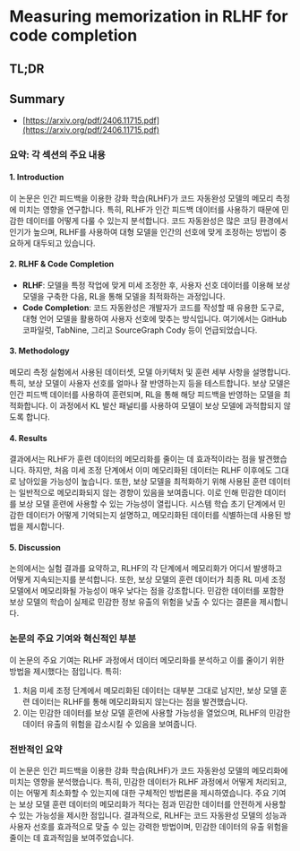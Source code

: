 # Measuring memorization in RLHF for code completion
## TL;DR
## Summary
- [https://arxiv.org/pdf/2406.11715.pdf](https://arxiv.org/pdf/2406.11715.pdf)

### 요약: 각 섹션의 주요 내용

#### 1. **Introduction**
이 논문은 인간 피드백을 이용한 강화 학습(RLHF)가 코드 자동완성 모델의 메모리 측정에 미치는 영향을 연구합니다. 특히, RLHF가 인간 피드백 데이터를 사용하기 때문에 민감한 데이터를 어떻게 다룰 수 있는지 분석합니다. 코드 자동완성은 많은 코딩 환경에서 인기가 높으며, RLHF를 사용하여 대형 모델을 인간의 선호에 맞게 조정하는 방법이 중요하게 대두되고 있습니다.

#### 2. **RLHF & Code Completion**
- **RLHF**: 모델을 특정 작업에 맞게 미세 조정한 후, 사용자 선호 데이터를 이용해 보상 모델을 구축한 다음, RL을 통해 모델을 최적화하는 과정입니다. 
- **Code Completion**: 코드 자동완성은 개발자가 코드를 작성할 때 유용한 도구로, 대형 언어 모델을 활용하여 사용자 선호에 맞추는 방식입니다. 여기에서는 GitHub 코파일럿, TabNine, 그리고 SourceGraph Cody 등이 언급되었습니다.

#### 3. **Methodology**
메모리 측정 실험에서 사용된 데이터셋, 모델 아키텍처 및 훈련 세부 사항을 설명합니다. 특히, 보상 모델이 사용자 선호를 얼마나 잘 반영하는지 등을 테스트합니다. 보상 모델은 인간 피드백 데이터를 사용하여 훈련되며, RL을 통해 해당 피드백을 반영하는 모델을 최적화합니다. 이 과정에서 KL 발산 패널티를 사용하여 모델이 보상 모델에 과적합되지 않도록 합니다.

#### 4. **Results**
결과에서는 RLHF가 훈련 데이터의 메모리화를 줄이는 데 효과적이라는 점을 발견했습니다. 하지만, 처음 미세 조정 단계에서 이미 메모리화된 데이터는 RLHF 이후에도 그대로 남아있을 가능성이 높습니다. 또한, 보상 모델을 최적화하기 위해 사용된 훈련 데이터는 일반적으로 메모리화되지 않는 경향이 있음을 보여줍니다. 이로 인해 민감한 데이터를 보상 모델 훈련에 사용할 수 있는 가능성이 열립니다. 시스템 학습 초기 단계에서 민감한 데이터가 어떻게 기억되는지 설명하고, 메모리화된 데이터를 식별하는데 사용된 방법을 제시합니다.

#### 5. **Discussion**
논의에서는 실험 결과를 요약하고, RLHF의 각 단계에서 메모리화가 어디서 발생하고 어떻게 지속되는지를 분석합니다. 또한, 보상 모델의 훈련 데이터가 최종 RL 미세 조정 모델에서 메모리화될 가능성이 매우 낮다는 점을 강조합니다. 민감한 데이터를 포함한 보상 모델의 학습이 실제로 민감한 정보 유출의 위험을 낮출 수 있다는 결론을 제시합니다.

### 논문의 주요 기여와 혁신적인 부분
이 논문의 주요 기여는 RLHF 과정에서 데이터 메모리화를 분석하고 이를 줄이기 위한 방법을 제시했다는 점입니다. 특히:
1. 처음 미세 조정 단계에서 메모리화된 데이터는 대부분 그대로 남지만, 보상 모델 훈련 데이터는 RLHF를 통해 메모리화되지 않는다는 점을 발견했습니다.
2. 이는 민감한 데이터를 보상 모델 훈련에 사용할 가능성을 열었으며, RLHF의 민감한 데이터 유출의 위험을 감소시킬 수 있음을 보여줍니다.

### 전반적인 요약
이 논문은 인간 피드백을 이용한 강화 학습(RLHF)가 코드 자동완성 모델의 메모리화에 미치는 영향을 분석했습니다. 특히, 민감한 데이터가 RLHF 과정에서 어떻게 처리되고, 이는 어떻게 최소화할 수 있는지에 대한 구체적인 방법론을 제시하였습니다. 주요 기여는 보상 모델 훈련 데이터의 메모리화가 적다는 점과 민감한 데이터를 안전하게 사용할 수 있는 가능성을 제시한 점입니다. 결과적으로, RLHF는 코드 자동완성 모델의 성능과 사용자 선호를 효과적으로 맞출 수 있는 강력한 방법이며, 민감한 데이터의 유출 위험을 줄이는 데 효과적임을 보여주었습니다.